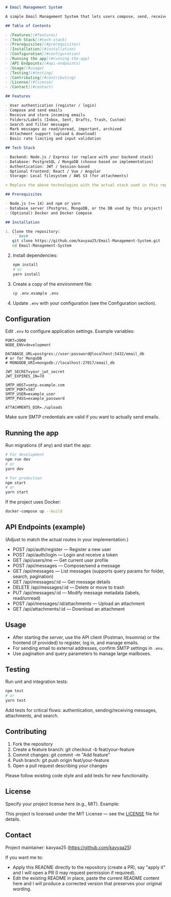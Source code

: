 ```markdown
# Email Management System

A simple Email Management System that lets users compose, send, receive, and organize emails. This project provides a backend API and (optionally) a frontend interface to manage accounts, messages, folders/labels, and basic search/filtering.

## Table of Contents

- [Features](#features)
- [Tech Stack](#tech-stack)
- [Prerequisites](#prerequisites)
- [Installation](#installation)
- [Configuration](#configuration)
- [Running the app](#running-the-app)
- [API Endpoints](#api-endpoints)
- [Usage](#usage)
- [Testing](#testing)
- [Contributing](#contributing)
- [License](#license)
- [Contact](#contact)

## Features

- User authentication (register / login)
- Compose and send emails
- Receive and store incoming emails
- Folders/Labels (Inbox, Sent, Drafts, Trash, Custom)
- Search and filter messages
- Mark messages as read/unread, important, archived
- Attachment support (upload & download)
- Basic rate limiting and input validation

## Tech Stack

- Backend: Node.js / Express (or replace with your backend stack)
- Database: PostgreSQL / MongoDB (choose based on implementation)
- Authentication: JWT / Session-based
- Optional Frontend: React / Vue / Angular
- Storage: Local filesystem / AWS S3 (for attachments)

> Replace the above technologies with the actual stack used in this repository.

## Prerequisites

- Node.js (>= 14) and npm or yarn
- Database server (Postgres, MongoDB, or the DB used by this project)
- (Optional) Docker and Docker Compose

## Installation

1. Clone the repository:
   ```bash
   git clone https://github.com/kavyaa25/Email-Management-System.git
   cd Email-Management-System
   ```

2. Install dependencies:
   ```bash
   npm install
   # or
   yarn install
   ```

3. Create a copy of the environment file:
   ```bash
   cp .env.example .env
   ```

4. Update `.env` with your configuration (see the Configuration section).

## Configuration

Edit `.env` to configure application settings. Example variables:

```
PORT=3000
NODE_ENV=development

DATABASE_URL=postgres://user:password@localhost:5432/email_db
# or for MongoDB
# MONGODB_URI=mongodb://localhost:27017/email_db

JWT_SECRET=your_jwt_secret
JWT_EXPIRES_IN=7d

SMTP_HOST=smtp.example.com
SMTP_PORT=587
SMTP_USER=example_user
SMTP_PASS=example_password

ATTACHMENTS_DIR=./uploads
```

Make sure SMTP credentials are valid if you want to actually send emails.

## Running the app

Run migrations (if any) and start the app:

```bash
# For development
npm run dev
# or
yarn dev

# For production
npm start
# or
yarn start
```

If the project uses Docker:

```bash
docker-compose up --build
```

## API Endpoints (example)

(Adjust to match the actual routes in your implementation.)

- POST /api/auth/register — Register a new user
- POST /api/auth/login — Login and receive a token
- GET /api/users/me — Get current user profile
- POST /api/messages — Compose/send a message
- GET /api/messages — List messages (supports query params for folder, search, pagination)
- GET /api/messages/:id — Get message details
- DELETE /api/messages/:id — Delete or move to trash
- PUT /api/messages/:id — Modify message metadata (labels, read/unread)
- POST /api/messages/:id/attachments — Upload an attachment
- GET /api/attachments/:id — Download an attachment

## Usage

- After starting the server, use the API client (Postman, Insomnia) or the frontend (if provided) to register, log in, and manage emails.
- For sending email to external addresses, confirm SMTP settings in `.env`.
- Use pagination and query parameters to manage large mailboxes.

## Testing

Run unit and integration tests:

```bash
npm test
# or
yarn test
```

Add tests for critical flows: authentication, sending/receiving messages, attachments, and search.

## Contributing

1. Fork the repository
2. Create a feature branch: git checkout -b feat/your-feature
3. Commit changes: git commit -m "Add feature"
4. Push branch: git push origin feat/your-feature
5. Open a pull request describing your changes

Please follow existing code style and add tests for new functionality.

## License

Specify your project license here (e.g., MIT). Example:

This project is licensed under the MIT License — see the [LICENSE](LICENSE) file for details.

## Contact

Project maintainer: kavyaa25 (https://github.com/kavyaa25)

If you want me to:
- Apply this README directly to the repository (create a PR), say "apply it" and I will open a PR (I may request permission if required).
- Edit the existing README in place, paste the current README content here and I will produce a corrected version that preserves your original wording.
```
